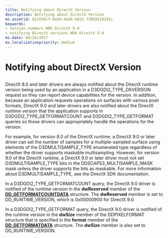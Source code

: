 ```yaml
---
title: Notifying about DirectX Version
description: Notifying about DirectX Version
ms.assetid: 62c030cf-8eb6-4a94-bd15-730b9219291c
keywords:
- version numbers WDK DirectX 9.0
- notifying DirectX versions WDK DirectX 9.0
ms.date: 04/20/2017
ms.localizationpriority: medium
---
```


# Notifying about DirectX Version


## <span id="ddk_notifying_about_directx_version_gg"></span><span id="DDK_NOTIFYING_ABOUT_DIRECTX_VERSION_GG"></span>


DirectX 8.0 and later drivers are always notified about the DirectX runtime version being used by an application in a D3DGDI2\_TYPE\_DXVERSION request so they can report device capabilities for the version. In addition, because an application requests operations on surfaces with various pixel formats, DirectX 9.0 and later drivers are also notified about the DirectX runtime version that the application supports in D3DGDI2\_TYPE\_GETFORMATCOUNT and D3DGDI2\_TYPE\_GETFORMAT queries so those drivers can appropriately handle the operations for the version.

For example, for version 8.0 of the DirectX runtime, a DirectX 9.0 or later driver can set the number of samples for a multiple-sampled surface using elements of the D3DMULTISAMPLE\_TYPE enumerated type regardless of whether the driver supports maskable multisampling. However, for version 9.0 of the DirectX runtime, a DirectX 9.0 or later driver must not set D3DMULTISAMPLE\_TYPE bits in the DDSCAPS3\_MULTISAMPLE\_MASK mask unless the driver supports the bits as maskable. For more information about D3DMULTISAMPLE\_TYPE, see the DirectX SDK documentation.

In a D3DGDI2\_TYPE\_GETFORMATCOUNT query, the DirectX 9.0 driver is notified of the runtime version in the **dwReserved** member of the [**DD\_GETFORMATCOUNTDATA**](https://msdn.microsoft.com/library/windows/hardware/ff551566) structure. The **dwReserved** member is set to DD\_RUNTIME\_VERSION, which is 0x00000900 for DirectX 9.0.

In a D3DGDI2\_TYPE\_GETFORMAT query, the DirectX 9.0 driver is notified of the runtime version in the **dwSize** member of the DDPIXELFORMAT structure that is specified in the **format** member of the [**DD\_GETFORMATDATA**](https://msdn.microsoft.com/library/windows/hardware/ff551569) structure. The **dwSize** member is also set to DD\_RUNTIME\_VERSION.

 

 





